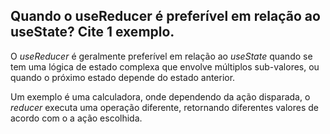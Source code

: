 ## Quando o useReducer é preferível em relação ao useState? Cite 1 exemplo.

O _useReducer_ é geralmente preferível em relação ao _useState_ quando se tem uma lógica de estado complexa que envolve múltiplos sub-valores, ou quando o próximo estado depende do estado anterior.

Um exemplo é uma calculadora, onde dependendo da ação disparada, o _reducer_ executa uma operação diferente, retornando diferentes valores de acordo com o a ação escolhida.
